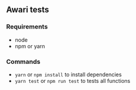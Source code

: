 ## Awari tests

### Requirements

- node
- npm or yarn

### Commands

- `yarn` or `npm install` to install dependencies
- `yarn test` or `npm run test` to tests all functions
